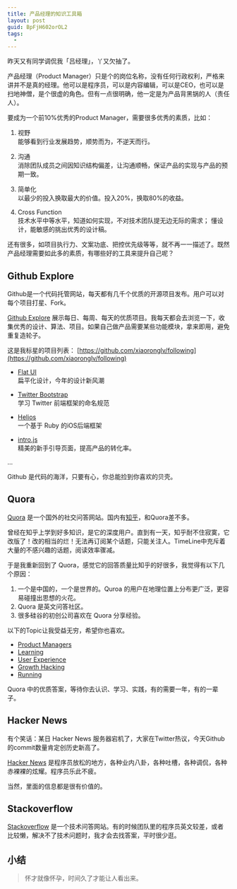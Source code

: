 ```yaml
---
title: 产品经理的知识工具箱
layout: post
guid: BpFjH602orOL2
tags:
  - 
---
```


昨天又有同学调侃我「吕经理」，丫又欠抽了。

产品经理（Product Manager）只是个的岗位名称，没有任何行政权利，严格来讲并不是真的经理。他可以是程序员，可以是内容编辑，可以是CEO，也可以是扫地神僧，是个很虚的角色。但有一点很明确，他一定是为产品背黑锅的人（责任人）。

要成为一个前10%优秀的Product Manager，需要很多优秀的素质，比如：

1. 视野  
	能够看到行业发展趋势，顺势而为，不逆天而行。
	
2. 沟通  
	消除团队成员之间因知识结构偏差，让沟通顺畅，保证产品的实现与产品的预期一致。

3. 简单化  
	以最少的投入换取最大的价值。投入20%，换取80%的收益。
	
4. Cross Function  
	技术水平中等水平，知道如何实现，不对技术团队提无边无际的需求；
	懂设计，能敏感的挑出优秀的设计稿。

还有很多，如项目执行力、文案功底、把控优先级等等，就不再一一描述了。既然产品经理需要如此多的素质，有哪些好的工具来提升自己呢？

## Github Explore

Github是一个代码托管网站，每天都有几千个优质的开源项目发布。用户可以对每个项目打星、Fork。

[Github Explore](https://github.com/explore) 展示每日、每周、每天的优质项目。我每天都会去浏览一下，收集优秀的设计、算法、项目。如果自己做产品需要某些功能模块，拿来即用，避免重复造轮子。

这是我标星的项目列表： [https://github.com/xiaoronglv/following](https://github.com/xiaoronglv/following)

* [Flat UI](https://github.com/designmodo/Flat-UI)  
	扁平化设计，今年的设计新风潮
	
* [Twitter Bootstrap](https://github.com/twitter/bootstrap)  
	学习 Twitter 前端框架的命名规范

* [Helios](https://github.com/helios-framework/helios)  
	一个基于 Ruby 的iOS后端框架

* [intro.js](https://github.com/usablica/intro.js)  
	精美的新手引导页面，提高产品的转化率。
	
…

Github 是代码的海洋，只要有心，你总能捡到你喜欢的贝壳。


## Quora

[Quora](http://www.quora.com) 是一个国外的社交问答网站。国内有[知乎](http://www.zhihu.com)，和Quora差不多。

曾经在知乎上学到好多知识，是它的深度用户。直到有一天，知乎耐不住寂寞，它改版了！改的相当的烂！无法再订阅某个话题，只能关注人。TimeLine中充斥着大量的不感兴趣的话题，阅读效率骤减。

于是我重新回到了 Quora，感觉它的回答质量比知乎的好很多，我觉得有以下几个原因：

1. 一个是中国的，一个是世界的。Quroa 的用户在地理位置上分布更广泛，更容易碰撞出思想的火花。
2. Quora 是英文问答社区。
3. 很多硅谷的初创公司喜欢在 Quora 分享经验。

以下的Topic让我受益无穷，希望你也喜欢。

* [Product Managers](http://www.quora.com/Product-Managers)
* [Learning](http://www.quora.com/Learning)
* [User Experience](http://www.quora.com/User-Experience)
* [Growth Hacking](http://www.quora.com/Growth-Hacking)
* [Running](http://www.quora.com/Running)

Quora 中的优质答案，等待你去认识、学习、实践，有的需要一年，有的一辈子。

## Hacker News

有个笑话：某日 Hacker News 服务器宕机了，大家在Twitter热议，今天Github的commit数量肯定创历史新高了。

[Hacker News](https://news.ycombinator.com)  是程序员放松的地方，各种业内八卦，各种吐槽，各种调侃，各种赤裸裸的炫耀。程序员乐此不疲。

当然，里面的信息都是很有价值的。


## Stackoverflow

[Stackoverflow](http://stackoverflow.com) 是一个技术问答网站。有的时候团队里的程序员英文较差，或者比较懒，解决不了技术问题时，我才会去找答案，平时很少逛。


## 小结

> 怀才就像怀孕，时间久了才能让人看出来。
